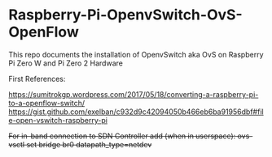# Raspberry-Pi-OpenvSwitch-OvS-OpenFlow
This repo documents the installation of OpenvSwitch aka OvS on Raspberry Pi Zero W and Pi Zero 2 Hardware

First References:

https://sumitrokgp.wordpress.com/2017/05/18/converting-a-raspberry-pi-to-a-openflow-switch/
https://gist.github.com/exelban/c932d9c42094050b466eb6ba91956dbf#file-open-vswitch-raspberry-pi

~~For in-band connection to SDN Controller add (when in userspace):
ovs-vsctl set bridge br0 datapath_type=netdev~~
